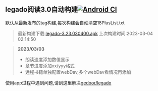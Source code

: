 ## legado阅读3.0自动构建[![Android CI](https://github.com/10bits/gedoor-Build/workflows/Android%20CI/badge.svg)](https://github.com/10bits/gedoor-Build/actions)

默认从最新发布的tag构建,每次构建会自动清空18PlusList.txt

> 最新构建下载:[legado-3.23.030400.apk](https://github.com/xcdha/gedoor-Build/releases/download/legado-3.23.030400/legado-3.23.030400.apk) 上次构建时间:2023-03-04 02:14:50
<!--start-->
> **2023/03/03**
> 
> * 朗读速度添加数值显示
> * 章节进度添加xx/yyy格式
> * 远程书籍单独配置webDav,多个webDav看情况再添加
<!--end-->
  
使用app过程中遇到问题,请到这里解决[gedoor/legado](https://github.com/gedoor/legado/issues)

